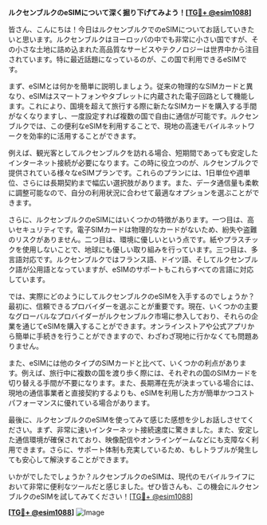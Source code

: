 **ルクセンブルクのeSIMについて深く掘り下げてみよう！[[TG💪+ @esim1088](https://t.me/s/esim1088)]**

皆さん、こんにちは！今日はルクセンブルクでのeSIMについてお話していきたいと思います。ルクセンブルクはヨーロッパの中でも非常に小さい国ですが、その小さな土地に詰め込まれた高品質なサービスやテクノロジーは世界中から注目されています。特に最近話題になっているのが、この国で利用できるeSIMです。

まず、eSIMとは何かを簡単に説明しましょう。従来の物理的なSIMカードと異なり、eSIMはスマートフォンやタブレットに内蔵された電子回路として機能します。これにより、国境を超えて旅行する際に新たなSIMカードを購入する手間がなくなりますし、一度設定すれば複数の国で自由に通信が可能です。ルクセンブルクでは、この便利なeSIMを利用することで、現地の高速モバイルネットワークを効率的に活用することができます。

例えば、観光客としてルクセンブルクを訪れる場合、短期間であっても安定したインターネット接続が必要になります。この時に役立つのが、ルクセンブルクで提供されている様々なeSIMプランです。これらのプランには、1日単位や週単位、さらには長期契約まで幅広い選択肢があります。また、データ通信量も柔軟に調整可能なので、自分の利用状況に合わせて最適なオプションを選ぶことができます。

さらに、ルクセンブルクのeSIMにはいくつかの特徴があります。一つ目は、高いセキュリティです。電子SIMカードは物理的なカードがないため、紛失や盗難のリスクがありません。二つ目は、環境に優しいという点です。紙やプラスチックを使用しないことで、地球にも優しい取り組みを行っています。三つ目は、多言語対応です。ルクセンブルクではフランス語、ドイツ語、そしてルクセンブルク語が公用語となっていますが、eSIMのサポートもこれらすべての言語に対応しています。

では、実際にどのようにしてルクセンブルクのeSIMを入手するのでしょうか？最初に、信頼できるプロバイダーを選ぶことが重要です。現在、いくつかの主要なグローバルなプロバイダーがルクセンブルク市場に参入しており、それらの企業を通じてeSIMを購入することができます。オンラインストアや公式アプリから簡単に手続きを行うことができますので、わざわざ現地に行かなくても問題ありません。

また、eSIMには他のタイプのSIMカードと比べて、いくつかの利点があります。例えば、旅行中に複数の国を渡り歩く際には、それぞれの国のSIMカードを切り替える手間が不要になります。また、長期滞在先が決まっている場合には、現地の通信事業者と直接契約するよりも、eSIMを利用した方が簡単かつコストパフォーマンスに優れている場合があります。

最後に、ルクセンブルクのeSIMを使ってみて感じた感想を少しお話しさせてください。まず、非常に速いインターネット接続速度に驚きました。また、安定した通信環境が確保されており、映像配信やオンラインゲームなどにも支障なく利用できます。さらに、サポート体制も充実しているため、もしトラブルが発生しても安心して解決することができます。

いかがでしたでしょうか？ルクセンブルクのeSIMは、現代のモバイルライフにおいて非常に便利なツールだと感じました。ぜひ皆さんも、この機会にルクセンブルクのeSIMを試してみてください！[[TG💪+ @esim1088](https://t.me/s/esim1088)]

**[[TG💪+ @esim1088](https://t.me/s/esim1088)]**
![Image](https://i.postimg.cc/Y0z9fWf4/image.png)